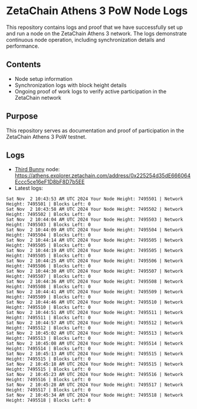 # ZetaChain Athens 3 PoW Node Logs
This repository contains logs and proof that we have successfully set up and run a node on the ZetaChain Athens 3 network. The logs demonstrate continuous node operation, including synchronization details and performance.

## Contents
- Node setup information
- Synchronization logs with block height details
- Ongoing proof of work logs to verify active participation in the ZetaChain network

## Purpose
This repository serves as documentation and proof of participation in the ZetaChain Athens 3 PoW testnet.

## Logs

- [Third Bunny](https://thirdbunny.xyz/) node: https://athens.explorer.zetachain.com/address/0x225254d35dE666064Eccc5ce16eF1D8bF8D7b5EE
- Latest logs:
```
Sat Nov  2 10:43:53 AM UTC 2024 Your Node Height: 7495501 | Network Height: 7495501 | Blocks Left: 0
Sat Nov  2 10:43:58 AM UTC 2024 Your Node Height: 7495502 | Network Height: 7495502 | Blocks Left: 0
Sat Nov  2 10:44:04 AM UTC 2024 Your Node Height: 7495503 | Network Height: 7495503 | Blocks Left: 0
Sat Nov  2 10:44:09 AM UTC 2024 Your Node Height: 7495504 | Network Height: 7495504 | Blocks Left: 0
Sat Nov  2 10:44:14 AM UTC 2024 Your Node Height: 7495505 | Network Height: 7495505 | Blocks Left: 0
Sat Nov  2 10:44:19 AM UTC 2024 Your Node Height: 7495505 | Network Height: 7495505 | Blocks Left: 0
Sat Nov  2 10:44:25 AM UTC 2024 Your Node Height: 7495506 | Network Height: 7495506 | Blocks Left: 0
Sat Nov  2 10:44:30 AM UTC 2024 Your Node Height: 7495507 | Network Height: 7495507 | Blocks Left: 0
Sat Nov  2 10:44:36 AM UTC 2024 Your Node Height: 7495508 | Network Height: 7495508 | Blocks Left: 0
Sat Nov  2 10:44:41 AM UTC 2024 Your Node Height: 7495509 | Network Height: 7495509 | Blocks Left: 0
Sat Nov  2 10:44:46 AM UTC 2024 Your Node Height: 7495510 | Network Height: 7495510 | Blocks Left: 0
Sat Nov  2 10:44:51 AM UTC 2024 Your Node Height: 7495511 | Network Height: 7495511 | Blocks Left: 0
Sat Nov  2 10:44:57 AM UTC 2024 Your Node Height: 7495512 | Network Height: 7495512 | Blocks Left: 0
Sat Nov  2 10:45:02 AM UTC 2024 Your Node Height: 7495513 | Network Height: 7495513 | Blocks Left: 0
Sat Nov  2 10:45:08 AM UTC 2024 Your Node Height: 7495514 | Network Height: 7495514 | Blocks Left: 0
Sat Nov  2 10:45:13 AM UTC 2024 Your Node Height: 7495515 | Network Height: 7495515 | Blocks Left: 0
Sat Nov  2 10:45:18 AM UTC 2024 Your Node Height: 7495515 | Network Height: 7495515 | Blocks Left: 0
Sat Nov  2 10:45:23 AM UTC 2024 Your Node Height: 7495516 | Network Height: 7495516 | Blocks Left: 0
Sat Nov  2 10:45:28 AM UTC 2024 Your Node Height: 7495517 | Network Height: 7495517 | Blocks Left: 0
Sat Nov  2 10:45:34 AM UTC 2024 Your Node Height: 7495518 | Network Height: 7495518 | Blocks Left: 0
```

